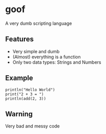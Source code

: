 # goof
A very dumb scripting language

## Features
- Very simple and dumb
- (Almost) everything is a function
- Only two data types: Strings and Numbers

## Example
```
println("Hello World")
print("2 + 3 = ")
println(add(2, 3))
```

## Warning
Very bad and messy code
